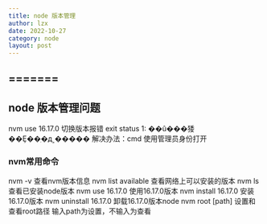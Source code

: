 ```yaml
---
title: node 版本管理
author: lzx
date: 2022-10-27
category: node
layout: post
---
```


=======
-------
node 版本管理问题
-------

nvm use 16.17.0
切换版本报错 exit status 1: ��û���㹻��Ȩ��ִ�д˲����� 
解决办法：cmd 使用管理员身份打开

### nvm常用命令
nvm -v 查看nvm版本信息
nvm list available 查看网络上可以安装的版本
nvm ls 查看已安装node版本
nvm use 16.17.0 使用16.17.0版本
nvm install 16.17.0 安装16.17.0版本
nvm uninstall 16.17.0 卸载16.17.0版本node
nvm root [path] 设置和查看root路径 输入path为设置，不输入为查看

